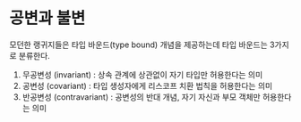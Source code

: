 # 공변과 불변

모던한 랭귀지들은 타입 바운드(type bound) 개념을 제공하는데 타입 바운드는 3가지로 분류한다.

1. 무공변성 (invariant) : 상속 관계에 상관없이 자기 타입만 허용한다는 의미
2. 공변성 (covariant) : 타입 생성자에게 리스코프 치환 법칙을 허용한다는 의미
3. 반공변성 (contravariant) : 공변성의 반대 개념, 자기 자신과 부모 객체만 허용한다는 의미



